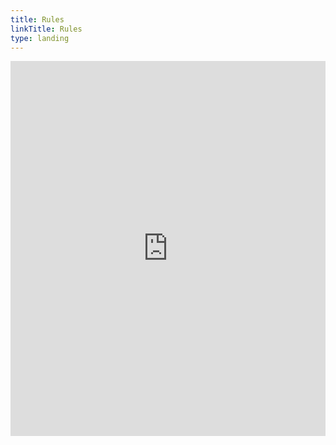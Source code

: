 ```yaml
---
title: Rules
linkTitle: Rules
type: landing
---
```


<iframe src="https://docs.google.com/document/d/1-W5jDbM2_v9vdavDHXka__5XpVymvNh54QV00_gAtuU/preview" style="background-color: white; border: 0; height: 600px; width: 100%;"></iframe>